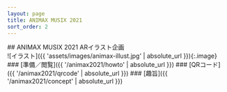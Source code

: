```yaml
---
layout: page
title: ANIMAX MUSIX 2021
sort_order: 2
---
```


<section class="spotlight" markdown="1">
## ANIMAX MUSIX 2021 ARイラスト企画

<div class="wrapper" markdown="1">
![イラスト]({{ 'assets/images/animax-illust.jpg' | absolute_url }}){:.image}

<div class="content" markdown="1">
### [準備／閲覧]({{ '/animax2021/howto' | absolute_url }})
### [QRコード]({{ '/animax2021/qrcode' | absolute_url }})
### [趣旨]({{ '/animax2021/concept' | absolute_url }})
</div>

</div>
</section>